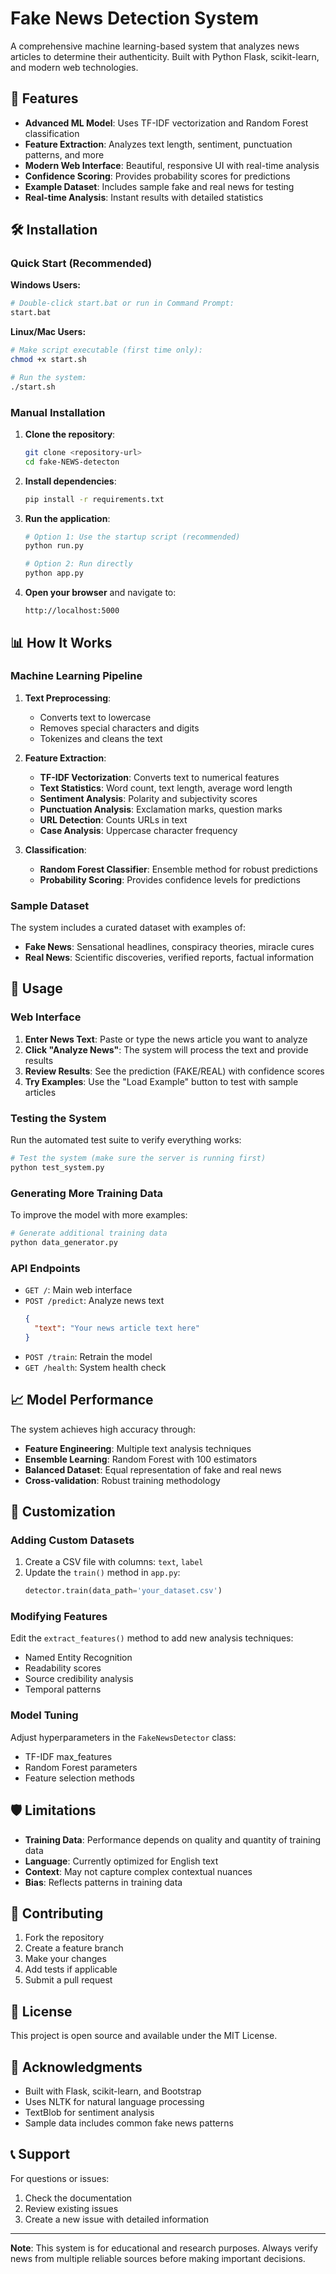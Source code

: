 # Fake News Detection System

A comprehensive machine learning-based system that analyzes news articles to determine their authenticity. Built with Python Flask, scikit-learn, and modern web technologies.

## 🚀 Features

- **Advanced ML Model**: Uses TF-IDF vectorization and Random Forest classification
- **Feature Extraction**: Analyzes text length, sentiment, punctuation patterns, and more
- **Modern Web Interface**: Beautiful, responsive UI with real-time analysis
- **Confidence Scoring**: Provides probability scores for predictions
- **Example Dataset**: Includes sample fake and real news for testing
- **Real-time Analysis**: Instant results with detailed statistics

## 🛠️ Installation

### Quick Start (Recommended)

**Windows Users:**
```bash
# Double-click start.bat or run in Command Prompt:
start.bat
```

**Linux/Mac Users:**
```bash
# Make script executable (first time only):
chmod +x start.sh

# Run the system:
./start.sh
```

### Manual Installation

1. **Clone the repository**:
   ```bash
   git clone <repository-url>
   cd fake-NEWS-detecton
   ```

2. **Install dependencies**:
   ```bash
   pip install -r requirements.txt
   ```

3. **Run the application**:
   ```bash
   # Option 1: Use the startup script (recommended)
   python run.py
   
   # Option 2: Run directly
   python app.py
   ```

4. **Open your browser** and navigate to:
   ```
   http://localhost:5000
   ```

## 📊 How It Works

### Machine Learning Pipeline

1. **Text Preprocessing**:
   - Converts text to lowercase
   - Removes special characters and digits
   - Tokenizes and cleans the text

2. **Feature Extraction**:
   - **TF-IDF Vectorization**: Converts text to numerical features
   - **Text Statistics**: Word count, text length, average word length
   - **Sentiment Analysis**: Polarity and subjectivity scores
   - **Punctuation Analysis**: Exclamation marks, question marks
   - **URL Detection**: Counts URLs in text
   - **Case Analysis**: Uppercase character frequency

3. **Classification**:
   - **Random Forest Classifier**: Ensemble method for robust predictions
   - **Probability Scoring**: Provides confidence levels for predictions

### Sample Dataset

The system includes a curated dataset with examples of:
- **Fake News**: Sensational headlines, conspiracy theories, miracle cures
- **Real News**: Scientific discoveries, verified reports, factual information

## 🎯 Usage

### Web Interface

1. **Enter News Text**: Paste or type the news article you want to analyze
2. **Click "Analyze News"**: The system will process the text and provide results
3. **Review Results**: See the prediction (FAKE/REAL) with confidence scores
4. **Try Examples**: Use the "Load Example" button to test with sample articles

### Testing the System

Run the automated test suite to verify everything works:

```bash
# Test the system (make sure the server is running first)
python test_system.py
```

### Generating More Training Data

To improve the model with more examples:

```bash
# Generate additional training data
python data_generator.py
```

### API Endpoints

- `GET /`: Main web interface
- `POST /predict`: Analyze news text
  ```json
  {
    "text": "Your news article text here"
  }
  ```
- `POST /train`: Retrain the model
- `GET /health`: System health check

## 📈 Model Performance

The system achieves high accuracy through:
- **Feature Engineering**: Multiple text analysis techniques
- **Ensemble Learning**: Random Forest with 100 estimators
- **Balanced Dataset**: Equal representation of fake and real news
- **Cross-validation**: Robust training methodology

## 🔧 Customization

### Adding Custom Datasets

1. Create a CSV file with columns: `text`, `label`
2. Update the `train()` method in `app.py`:
   ```python
   detector.train(data_path='your_dataset.csv')
   ```

### Modifying Features

Edit the `extract_features()` method to add new analysis techniques:
- Named Entity Recognition
- Readability scores
- Source credibility analysis
- Temporal patterns

### Model Tuning

Adjust hyperparameters in the `FakeNewsDetector` class:
- TF-IDF max_features
- Random Forest parameters
- Feature selection methods

## 🛡️ Limitations

- **Training Data**: Performance depends on quality and quantity of training data
- **Language**: Currently optimized for English text
- **Context**: May not capture complex contextual nuances
- **Bias**: Reflects patterns in training data

## 🤝 Contributing

1. Fork the repository
2. Create a feature branch
3. Make your changes
4. Add tests if applicable
5. Submit a pull request

## 📝 License

This project is open source and available under the MIT License.

## 🙏 Acknowledgments

- Built with Flask, scikit-learn, and Bootstrap
- Uses NLTK for natural language processing
- TextBlob for sentiment analysis
- Sample data includes common fake news patterns

## 📞 Support

For questions or issues:
1. Check the documentation
2. Review existing issues
3. Create a new issue with detailed information

---

**Note**: This system is for educational and research purposes. Always verify news from multiple reliable sources before making important decisions. 